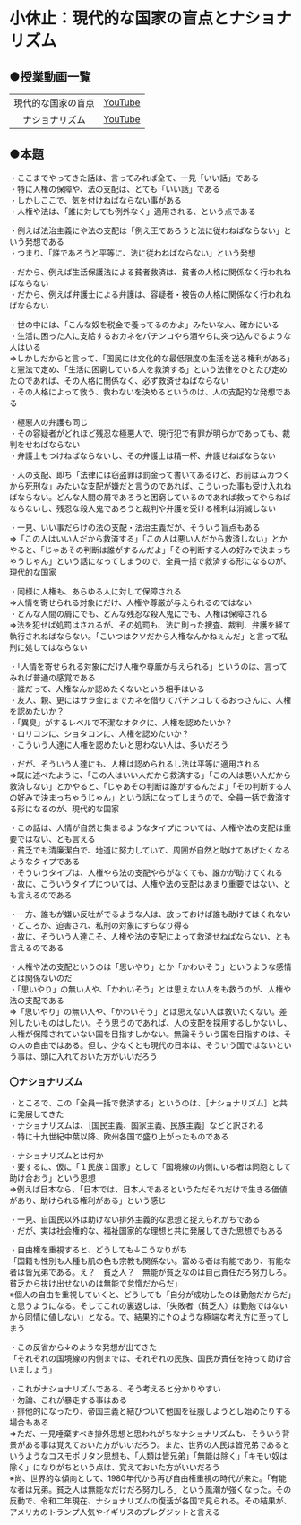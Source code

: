 # 小休止：現代的な国家の盲点とナショナリズム  
## ●授業動画一覧
|||
|:----:|:----:|
|現代的な国家の盲点|[YouTube](https://youtu.be/jEiSKyI8KZ0)|
|ナショナリズム|[YouTube](https://youtu.be/DOdJD9WueuY)|

## ●本題

・ここまでやってきた話は、言ってみれば全て、一見「いい話」である  
・特に人権の保障や、法の支配は、とても「いい話」である  
・しかしここで、気を付けねばならない事がある  
・人権や法は、「誰に対しても例外なく」適用される、という点である  
  
・例えば法治主義にや法の支配は「例え王であろうと法に従わねばならない」という発想である  
・つまり、「誰であろうと平等に、法に従わねばならない」という発想  
  
・だから、例えば生活保護法による貧者救済は、貧者の人格に関係なく行われねばならない  
・だから、例えば弁護士による弁護は、容疑者・被告の人格に関係なく行われねばならない  
  
・世の中には、「こんな奴を税金で養ってるのかよ」みたいな人、確かにいる  
・生活に困った人に支給するおカネをパチンコやら酒やらに突っ込んでるような人はいる  
⇒しかしだからと言って、「国民には文化的な最低限度の生活を送る権利がある」と憲法で定め、「生活に困窮している人を救済する」という法律をひとたび定めたのであれば、その人格に関係なく、必ず救済せねばならない  
・その人格によって救う、救わないを決めるというのは、人の支配的な発想である  
  
・極悪人の弁護も同じ  
・その容疑者がどれほど残忍な極悪人で、現行犯で有罪が明らかであっても、裁判をせねばならない  
・弁護士もつけねばならないし、その弁護士は精一杯、弁護せねばならない  
  
・人の支配、即ち「法律には窃盗罪は罰金って書いてあるけど、お前はムカつくから死刑な」みたいな支配が嫌だと言うのであれば、こういった事も受け入れねばならない。どんな人間の屑であろうと困窮しているのであれば救ってやらねばならないし、残忍な殺人鬼であろうと裁判や弁護を受ける権利は消滅しない  
  
・一見、いい事だらけの法の支配・法治主義だが、そういう盲点もある  
⇒「この人はいい人だから救済する」「この人は悪い人だから救済しない」とかやると、「じゃあその判断は誰がするんだよ」「その判断する人の好みで決まっちゃうじゃん」という話になってしまうので、全員一括で救済する形になるのが、現代的な国家  
  
・同様に人権も、あらゆる人に対して保障される  
⇒人情を寄せられる対象にだけ、人権や尊厳が与えられるのではない  
・どんな人間の屑にでも、どんな残忍な殺人鬼にでも、人権は保障される  
⇒法を犯せば処罰はされるが、その処罰も、法に則った捜査、裁判、弁護を経て執行されねばならない。「こいつはクソだから人権なんかねぇんだ」と言って私刑に処してはならない  
  
  
・「人情を寄せられる対象にだけ人権や尊厳が与えられる」というのは、言ってみれば普通の感覚である  
・誰だって、人権なんか認めたくないという相手はいる  
・友人、親、更にはサラ金にまでカネを借りてパチンコしてるおっさんに、人権を認めたいか？  
・「異臭」がするレベルで不潔なオタクに、人権を認めたいか？  
・ロリコンに、ショタコンに、人権を認めたいか？  
・こういう人達に人権を認めたいと思わない人は、多いだろう  
  
・だが、そういう人達にも、人権は認められるし法は平等に適用される  
⇒既に述べたように、「この人はいい人だから救済する」「この人は悪い人だから救済しない」とかやると、「じゃあその判断は誰がするんだよ」「その判断する人の好みで決まっちゃうじゃん」という話になってしまうので、全員一括で救済する形になるのが、現代的な国家  
  
・この話は、人情が自然と集まるようなタイプについては、人権や法の支配は重要ではない、とも言える  
・貧乏でも清廉潔白で、地道に努力していて、周囲が自然と助けてあげたくなるようなタイプである  
・そういうタイプは、人権やら法の支配やらがなくても、誰かが助けてくれる  
・故に、こういうタイプについては、人権や法の支配はあまり重要ではない、とも言えるのである  
  
・一方、誰もが嫌い反吐がでるような人は、放っておけば誰も助けてはくれない  
・どころか、迫害され、私刑の対象にすらなり得る  
・故に、そういう人達こそ、人権や法の支配によって救済せねばならない、とも言えるのである  
  
・人権や法の支配というのは「思いやり」とか「かわいそう」というような感情とは関係ないのだ  
・「思いやり」の無い人や、「かわいそう」とは思えない人をも救うのが、人権や法の支配である  
⇒「思いやり」の無い人や、「かわいそう」とは思えない人は救いたくない。差別したいものはしたい。そう思うのであれば、人の支配を採用するしかないし、人権が保障されていない国を目指すしかない。無論そういう国を目指すのは、その人の自由ではある。但し、少なくとも現代の日本は、そういう国ではないという事は、頭に入れておいた方がいいだろう  
  
  
  
### 〇ナショナリズム  
・ところで、この「全員一括で救済する」というのは、［ナショナリズム］と共に発展してきた  
・ナショナリズムは、［国民主義、国家主義、民族主義］などと訳される  
・特に十九世紀中葉以降、欧州各国で盛り上がったものである  
  
・ナショナリズムとは何か  
・要するに、仮に「１民族１国家」として「国境線の内側にいる者は同胞として助け合おう」という思想  
⇒例えば日本なら、「日本では、日本人であるというただそれだけで生きる価値があり、助けられる権利がある」という感じ  
  
・一見、自国民以外は助けない排外主義的な思想と捉えられがちである  
・だが、実は社会権的な、福祉国家的な理想と共に発展してきた思想でもある  
  
・自由権を重視すると、どうしても↓こうなりがち  
「国籍も性別も人種も肌の色も宗教も関係ない。富める者は有能であり、有能な者は皆兄弟である。え？　貧乏人？　無能が貧乏なのは自己責任だろ努力しろ。貧乏から抜け出せないのは無能で怠惰だからだ」  
※個人の自由を重視していくと、どうしても「自分が成功したのは勤勉だからだ」と思うようになる。そしてこれの裏返しは、「失敗者（貧乏人）は勤勉ではないから同情に値しない」となる。で、結果的に↑のような極端な考え方に至ってしまう  
  
・この反省から↓のような発想が出てきた  
「それぞれの国境線の内側までは、それぞれの民族、国民が責任を持って助け合いましょう」  
  
・これがナショナリズムである、そう考えると分かりやすい  
・勿論、これが暴走する事はある  
・排他的になったり、帝国主義と結びついて他国を征服しようとし始めたりする場合もある  
⇒ただ、一見唾棄すべき排外思想と思われがちなナショナリズムも、そういう背景がある事は覚えておいた方がいいだろう。また、世界の人民は皆兄弟であるというようなコスモポリタン思想も、「人類は皆兄弟」「無能は除く」「キモい奴は除く」になりがちという点は、覚えておいた方がいいだろう  
※尚、世界的な傾向として、1980年代から再び自由権重視の時代が来た。「有能な者は兄弟。貧乏人は無能なだけだろ努力しろ」という風潮が強くなった。その反動で、令和二年現在、ナショナリズムの復活が各国で見られる。その結果が、アメリカのトランプ人気やイギリスのブレグジットと言える  
